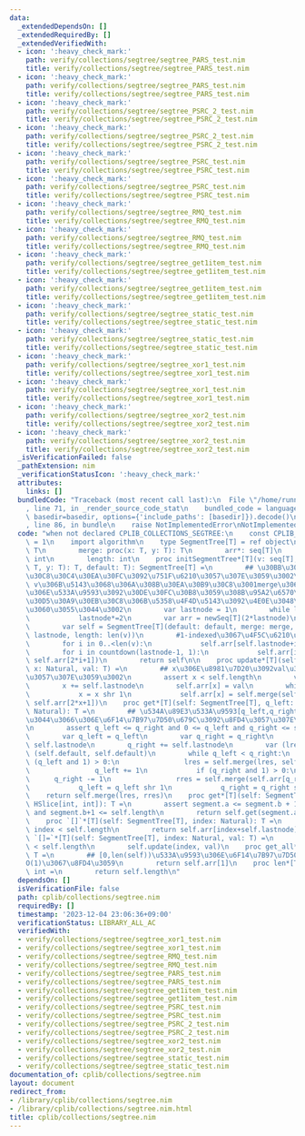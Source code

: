 ```yaml
---
data:
  _extendedDependsOn: []
  _extendedRequiredBy: []
  _extendedVerifiedWith:
  - icon: ':heavy_check_mark:'
    path: verify/collections/segtree/segtree_PARS_test.nim
    title: verify/collections/segtree/segtree_PARS_test.nim
  - icon: ':heavy_check_mark:'
    path: verify/collections/segtree/segtree_PARS_test.nim
    title: verify/collections/segtree/segtree_PARS_test.nim
  - icon: ':heavy_check_mark:'
    path: verify/collections/segtree/segtree_PSRC_2_test.nim
    title: verify/collections/segtree/segtree_PSRC_2_test.nim
  - icon: ':heavy_check_mark:'
    path: verify/collections/segtree/segtree_PSRC_2_test.nim
    title: verify/collections/segtree/segtree_PSRC_2_test.nim
  - icon: ':heavy_check_mark:'
    path: verify/collections/segtree/segtree_PSRC_test.nim
    title: verify/collections/segtree/segtree_PSRC_test.nim
  - icon: ':heavy_check_mark:'
    path: verify/collections/segtree/segtree_PSRC_test.nim
    title: verify/collections/segtree/segtree_PSRC_test.nim
  - icon: ':heavy_check_mark:'
    path: verify/collections/segtree/segtree_RMQ_test.nim
    title: verify/collections/segtree/segtree_RMQ_test.nim
  - icon: ':heavy_check_mark:'
    path: verify/collections/segtree/segtree_RMQ_test.nim
    title: verify/collections/segtree/segtree_RMQ_test.nim
  - icon: ':heavy_check_mark:'
    path: verify/collections/segtree/segtree_get1item_test.nim
    title: verify/collections/segtree/segtree_get1item_test.nim
  - icon: ':heavy_check_mark:'
    path: verify/collections/segtree/segtree_get1item_test.nim
    title: verify/collections/segtree/segtree_get1item_test.nim
  - icon: ':heavy_check_mark:'
    path: verify/collections/segtree/segtree_static_test.nim
    title: verify/collections/segtree/segtree_static_test.nim
  - icon: ':heavy_check_mark:'
    path: verify/collections/segtree/segtree_static_test.nim
    title: verify/collections/segtree/segtree_static_test.nim
  - icon: ':heavy_check_mark:'
    path: verify/collections/segtree/segtree_xor1_test.nim
    title: verify/collections/segtree/segtree_xor1_test.nim
  - icon: ':heavy_check_mark:'
    path: verify/collections/segtree/segtree_xor1_test.nim
    title: verify/collections/segtree/segtree_xor1_test.nim
  - icon: ':heavy_check_mark:'
    path: verify/collections/segtree/segtree_xor2_test.nim
    title: verify/collections/segtree/segtree_xor2_test.nim
  - icon: ':heavy_check_mark:'
    path: verify/collections/segtree/segtree_xor2_test.nim
    title: verify/collections/segtree/segtree_xor2_test.nim
  _isVerificationFailed: false
  _pathExtension: nim
  _verificationStatusIcon: ':heavy_check_mark:'
  attributes:
    links: []
  bundledCode: "Traceback (most recent call last):\n  File \"/home/runner/.local/lib/python3.10/site-packages/onlinejudge_verify/documentation/build.py\"\
    , line 71, in _render_source_code_stat\n    bundled_code = language.bundle(stat.path,\
    \ basedir=basedir, options={'include_paths': [basedir]}).decode()\n  File \"/home/runner/.local/lib/python3.10/site-packages/onlinejudge_verify/languages/nim.py\"\
    , line 86, in bundle\n    raise NotImplementedError\nNotImplementedError\n"
  code: "when not declared CPLIB_COLLECTIONS_SEGTREE:\n    const CPLIB_COLLECTIONS_SEGTREE*\
    \ = 1\n    import algorithm\n    type SegmentTree[T] = ref object\n        default:\
    \ T\n        merge: proc(x: T, y: T): T\n        arr*: seq[T]\n        lastnode:\
    \ int\n        length: int\n    proc initSegmentTree*[T](v: seq[T], merge: proc(x:\
    \ T, y: T): T, default: T): SegmentTree[T] =\n        ## \u30BB\u30B0\u30E1\u30F3\
    \u30C8\u30C4\u30EA\u30FC\u3092\u751F\u6210\u3057\u307E\u3059\u3002\n        ##\
    \ v\u306B\u5143\u3068\u306A\u308B\u30EA\u30B9\u30C8\u3001merge\u306B\u4E8C\u3064\
    \u306E\u533A\u9593\u3092\u30DE\u30FC\u30B8\u3059\u308B\u95A2\u6570\u3001\u30C7\
    \u30D5\u30A9\u30EB\u30C8\u306B\u5358\u4F4D\u5143\u3092\u4E0E\u3048\u3066\u304F\
    \u3060\u3055\u3044\u3002\n        var lastnode = 1\n        while lastnode < len(v):\n\
    \            lastnode*=2\n        var arr = newSeq[T](2*lastnode)\n        arr.fill(default)\n\
    \        var self = SegmentTree[T](default: default, merge: merge, arr: arr, lastnode:\
    \ lastnode, length: len(v))\n        #1-indexed\u3067\u4F5C\u6210\u3059\u308B\n\
    \        for i in 0..<len(v):\n            self.arr[self.lastnode+i] = v[i]\n\
    \        for i in countdown(lastnode-1, 1):\n            self.arr[i] = self.merge(self.arr[2*i],\
    \ self.arr[2*i+1])\n        return self\n\n    proc update*[T](self: SegmentTree[T],\
    \ x: Natural, val: T) =\n        ## x\u306E\u8981\u7D20\u3092val\u306B\u5909\u66F4\
    \u3057\u307E\u3059\u3002\n        assert x < self.length\n        var x = x\n\
    \        x += self.lastnode\n        self.arr[x] = val\n        while x > 1:\n\
    \            x = x shr 1\n            self.arr[x] = self.merge(self.arr[2*x],\
    \ self.arr[2*x+1])\n    proc get*[T](self: SegmentTree[T], q_left: Natural, q_right:\
    \ Natural): T =\n        ## \u534A\u89E3\u533A\u9593[q_left,q_right)\u306B\u3064\
    \u3044\u3066\u306E\u6F14\u7B97\u7D50\u679C\u3092\u8FD4\u3057\u307E\u3059\u3002\
    \n        assert q_left <= q_right and 0 <= q_left and q_right <= self.length\n\
    \        var q_left = q_left\n        var q_right = q_right\n        q_left +=\
    \ self.lastnode\n        q_right += self.lastnode\n        var (lres, rres) =\
    \ (self.default, self.default)\n        while q_left < q_right:\n            if\
    \ (q_left and 1) > 0:\n                lres = self.merge(lres, self.arr[q_left])\n\
    \                q_left += 1\n            if (q_right and 1) > 0:\n          \
    \      q_right -= 1\n                rres = self.merge(self.arr[q_right], rres)\n\
    \            q_left = q_left shr 1\n            q_right = q_right shr 1\n    \
    \    return self.merge(lres, rres)\n    proc get*[T](self: SegmentTree[T], segment:\
    \ HSlice[int, int]): T =\n        assert segment.a <= segment.b + 1 and 0 <= segment.a\
    \ and segment.b+1 <= self.length\n        return self.get(segment.a, segment.b+1)\n\
    \    proc `[]`*[T](self: SegmentTree[T], index: Natural): T =\n        assert\
    \ index < self.length\n        return self.arr[index+self.lastnode]\n    proc\
    \ `[]=`*[T](self: SegmentTree[T], index: Natural, val: T) =\n        assert index\
    \ < self.length\n        self.update(index, val)\n    proc get_all*[T](self: SegmentTree[T]):\
    \ T =\n        ## [0,len(self))\u533A\u9593\u306E\u6F14\u7B97\u7D50\u679C\u3092\
    O(1)\u3067\u8FD4\u3059\n        return self.arr[1]\n    proc len*[T](self: SegmentTree[T]):\
    \ int =\n        return self.length\n"
  dependsOn: []
  isVerificationFile: false
  path: cplib/collections/segtree.nim
  requiredBy: []
  timestamp: '2023-12-04 23:06:36+09:00'
  verificationStatus: LIBRARY_ALL_AC
  verifiedWith:
  - verify/collections/segtree/segtree_xor1_test.nim
  - verify/collections/segtree/segtree_xor1_test.nim
  - verify/collections/segtree/segtree_RMQ_test.nim
  - verify/collections/segtree/segtree_RMQ_test.nim
  - verify/collections/segtree/segtree_PARS_test.nim
  - verify/collections/segtree/segtree_PARS_test.nim
  - verify/collections/segtree/segtree_get1item_test.nim
  - verify/collections/segtree/segtree_get1item_test.nim
  - verify/collections/segtree/segtree_PSRC_test.nim
  - verify/collections/segtree/segtree_PSRC_test.nim
  - verify/collections/segtree/segtree_PSRC_2_test.nim
  - verify/collections/segtree/segtree_PSRC_2_test.nim
  - verify/collections/segtree/segtree_xor2_test.nim
  - verify/collections/segtree/segtree_xor2_test.nim
  - verify/collections/segtree/segtree_static_test.nim
  - verify/collections/segtree/segtree_static_test.nim
documentation_of: cplib/collections/segtree.nim
layout: document
redirect_from:
- /library/cplib/collections/segtree.nim
- /library/cplib/collections/segtree.nim.html
title: cplib/collections/segtree.nim
---
```

